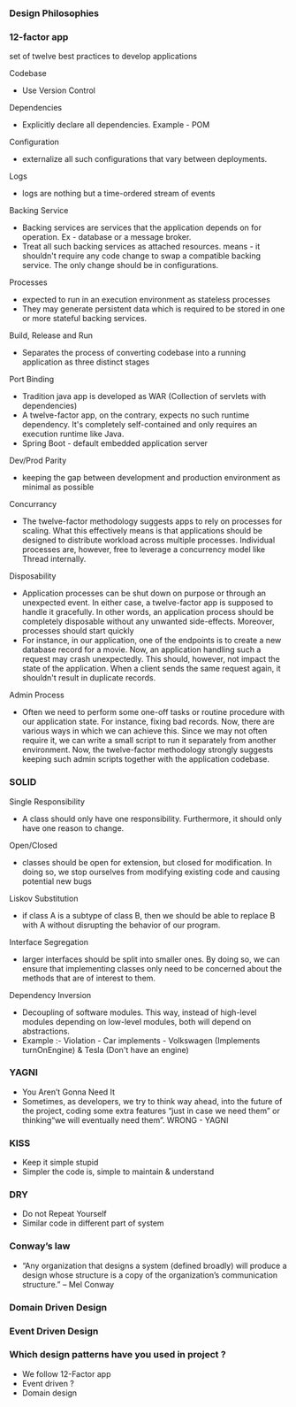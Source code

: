 ### Design Philosophies 

### 12-factor app
set of twelve best practices to develop applications

Codebase 
- Use Version Control

Dependencies
- Explicitly declare all dependencies. Example - POM

Configuration 
- externalize all such configurations that vary between deployments. 

Logs
- logs are nothing but a time-ordered stream of events

Backing Service
- Backing services are services that the application depends on for operation. Ex - database or a message broker. 
- Treat all such backing services as attached resources. means - it shouldn't require any code change to swap a compatible backing service. The only change should be in configurations.

Processes
-  expected to run in an execution environment as stateless processes
-  They may generate persistent data which is required to be stored in one or more stateful backing services.

Build, Release and Run
- Separates the process of converting codebase into a running application as three distinct stages

Port Binding 
- Tradition java app is developed as WAR (Collection of servlets with dependencies)
- A twelve-factor app, on the contrary, expects no such runtime dependency. It's completely self-contained and only requires an execution runtime like Java.
- Spring Boot - default embedded application server

Dev/Prod Parity
- keeping the gap between development and production environment as minimal as possible

Concurrancy 
- The twelve-factor methodology suggests apps to rely on processes for scaling. What this effectively means is that applications should be designed to distribute workload across multiple processes. Individual processes are, however, free to leverage a concurrency model like Thread internally.

Disposability
- Application processes can be shut down on purpose or through an unexpected event. In either case, a twelve-factor app is supposed to handle it gracefully. In other words, an application process should be completely disposable without any unwanted side-effects. Moreover, processes should start quickly
- For instance, in our application, one of the endpoints is to create a new database record for a movie. Now, an application handling such a request may crash unexpectedly. This should, however, not impact the state of the application. When a client sends the same request again, it shouldn't result in duplicate records.



Admin Process
- Often we need to perform some one-off tasks or routine procedure with our application state. For instance, fixing bad records. Now, there are various ways in which we can achieve this. Since we may not often require it, we can write a small script to run it separately from another environment.
Now, the twelve-factor methodology strongly suggests keeping such admin scripts together with the application codebase. 
 
     
### SOLID
Single Responsibility
- A class should only have one responsibility. Furthermore, it should only have one reason to change.

Open/Closed
- classes should be open for extension, but closed for modification. In doing so, we stop ourselves from modifying existing code and causing potential new bugs

Liskov Substitution
-  if class A is a subtype of class B, then we should be able to replace B with A without disrupting the behavior of our program.

Interface Segregation
- larger interfaces should be split into smaller ones. By doing so, we can ensure that implementing classes only need to be concerned about the methods that are of interest to them.

Dependency Inversion
- Decoupling of software modules. This way, instead of high-level modules depending on low-level modules, both will depend on abstractions.
- Example :- Violation - Car implements - Volkswagen (Implements turnOnEngine) & Tesla (Don't have an engine)

### YAGNI
- You Aren’t Gonna Need It
- Sometimes, as developers, we try to think way ahead, into the future of the project, coding some extra features “just in case we need them” or thinking“we will eventually need them”. WRONG - YAGNI 

### KISS
- Keep it simple stupid
- Simpler the code is, simple to maintain & understand 

### DRY
- Do not Repeat Yourself
- Similar code in different part of system

### Conway’s law
- “Any organization that designs a system (defined broadly) will produce a design whose structure is a copy of the organization’s communication structure.” – Mel Conway

### Domain Driven Design
### Event Driven Design

### Which design patterns have you used in project ?
- We follow 12-Factor app
- Event driven ?
- Domain design 




